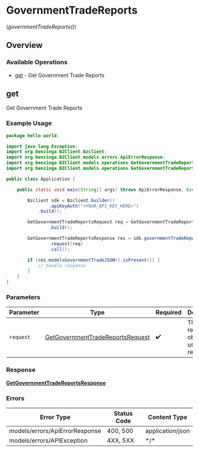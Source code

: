 # GovernmentTradeReports
(*governmentTradeReports()*)

## Overview

### Available Operations

* [get](#get) - Get Government Trade Reports

## get

Get Government Trade Reports

### Example Usage

```java
package hello.world;

import java.lang.Exception;
import org.benzinga.BZClient.Bzclient;
import org.benzinga.BZClient.models.errors.ApiErrorResponse;
import org.benzinga.BZClient.models.operations.GetGovernmentTradeReportsRequest;
import org.benzinga.BZClient.models.operations.GetGovernmentTradeReportsResponse;

public class Application {

    public static void main(String[] args) throws ApiErrorResponse, Exception {

        Bzclient sdk = Bzclient.builder()
                .apiKeyAuth("<YOUR_API_KEY_HERE>")
            .build();

        GetGovernmentTradeReportsRequest req = GetGovernmentTradeReportsRequest.builder()
                .build();

        GetGovernmentTradeReportsResponse res = sdk.governmentTradeReports().get()
                .request(req)
                .call();

        if (res.modelsGovernmentTradeJSON().isPresent()) {
            // handle response
        }
    }
}
```

### Parameters

| Parameter                                                                                       | Type                                                                                            | Required                                                                                        | Description                                                                                     |
| ----------------------------------------------------------------------------------------------- | ----------------------------------------------------------------------------------------------- | ----------------------------------------------------------------------------------------------- | ----------------------------------------------------------------------------------------------- |
| `request`                                                                                       | [GetGovernmentTradeReportsRequest](../../models/operations/GetGovernmentTradeReportsRequest.md) | :heavy_check_mark:                                                                              | The request object to use for the request.                                                      |

### Response

**[GetGovernmentTradeReportsResponse](../../models/operations/GetGovernmentTradeReportsResponse.md)**

### Errors

| Error Type                     | Status Code                    | Content Type                   |
| ------------------------------ | ------------------------------ | ------------------------------ |
| models/errors/ApiErrorResponse | 400, 500                       | application/json               |
| models/errors/APIException     | 4XX, 5XX                       | \*/\*                          |